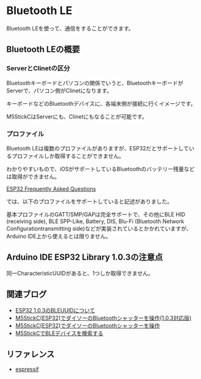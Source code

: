 # Bluetooth LE

Bluetooth LEを使って、通信をすることができます。

## Bluetooth LEの概要

### ServerとClinetの区分

Bluetoothキーボードとパソコンの関係でいうと、BluetoothキーボードがServerで、パソコン側がClinetになります。

キーボードなどのBluetoothデバイスに、各端末側が接続に行くイメージです。

M5StickCはServerにも、Clinetにもなることが可能です。

### プロファイル

Bluetooth LEは複数のプロファイルがありますが、ESP32だとサポートしているプロファイルしか取得することができません。

わかりやすいもので、iOSがサポートしているBluetoothのバッテリー残量などは取得ができません。

[ESP32 Frequently Asked Questions](https://www.espressif.com/sites/default/files/documentation/ESP32_FAQs__EN.pdf)

では、以下のプロファイルをサポートしていると記述がありました。

基本プロファイルのGATT/SMP/GAPは完全サポートで、その他にBLE HID (receiving side), BLE SPP-Like, Battery, DIS, Blu-Fi (Bluetooth Network Configurationtransmitting side)などが実装されているとかかれていますが、Arduino IDE上から使えるとは限りません。

## Arduino IDE ESP32 Library 1.0.3の注意点

同一CharacteristicUUIDがあると、1つしか取得できません。

## 関連ブログ
- [ESP32 1.0.3のBLEUUIDについて](https://lang-ship.com/blog/?p=933)
- [M5StickC(ESP32)でダイソーのBluetoothシャッターを操作(1.0.3対応版)](https://lang-ship.com/blog/?p=929)
- [M5StickC(ESP32)でダイソーのBluetoothシャッターを操作](https://lang-ship.com/blog/?p=704)
- [M5StickCでBLEデバイスを検索する](https://lang-ship.com/blog/?p=691)

## リファレンス
- [espressif](https://docs.espressif.com/projects/esp-idf/en/latest/api-reference/bluetooth/bt_le.html)
